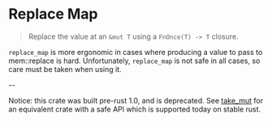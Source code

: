 # Replace Map

> Replace the value at an `&mut T` using a `FnOnce(T) -> T` closure.

`replace_map` is more ergonomic in cases where producing a value to
pass to mem::replace is hard. Unfortunately, `replace_map` is not safe
in all cases, so care must be taken when using it.

--

Notice: this crate was built pre-rust 1.0, and is deprecated. See [take_mut](https://crates.io/crates/take_mut) for an equivalent crate with a safe API which is supported today on stable rust.
